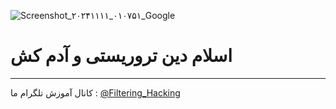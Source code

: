 ![Screenshot_۲۰۲۴۱۱۱۱_۰۱۰۷۵۱_Google](https://github.com/user-attachments/assets/54280cde-c9cd-4b6a-86f5-b5334d87092d)
# اسلام دین تروریستی و آدم کش
--------------------
کانال آموزش تلگرام ما :
[@Filtering_Hacking](https://t.me/Filtering_Hacking)
